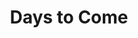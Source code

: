 ---
layout: product
product_id: 6626197864510
id: 6626197864510
title: Days to Come
body_html: >-
  <p>Handcrafted in Ottawa, Ontario.</p>

  <p>I originally made these prints for my apartment so I could proudly say that all the artwork in the place was original content. After moving to my new house and setting up my home office, they caused a lot of interest. So now you can have these in your home as well.</p>
vendor: Connell McCarthy
product_type: Posters, Prints, & Visual Artwork
created_at: 2021-07-26T11:39:32-04:00
handle: days-to-come
updated_at: 2022-11-23T20:22:07-05:00
published_at: 2021-07-27T17:09:55-04:00
template_suffix: dark
status: active
published_scope: global
tags: abstract, Batch 05
admin_graphql_api_id: gid://shopify/Product/6626197864510
variants:
  - id: 39543081566270
    product_id: 6626197864510
    title: 8x10" / Black & White
    price: "45.00"
    sku: CM-DP-B5-01-XXS
    position: 1
    inventory_policy: continue
    compare_at_price: null
    fulfillment_service: manual
    inventory_management: shopify
    option1: 8x10"
    option2: Black & White
    option3: null
    created_at: 2021-07-26T11:40:24-04:00
    updated_at: 2022-02-07T15:34:20-05:00
    taxable: false
    barcode: ""
    grams: 208
    image_id: 28624636346430
    weight: 0.208
    weight_unit: kg
    inventory_item_id: 41637500944446
    inventory_quantity: 100
    old_inventory_quantity: 100
    requires_shipping: true
    admin_graphql_api_id: gid://shopify/ProductVariant/39543081566270
  - id: 39543084220478
    product_id: 6626197864510
    title: 16x20" / Black & White
    price: "85.00"
    sku: CM-DP-B5-01-XS
    position: 2
    inventory_policy: continue
    compare_at_price: null
    fulfillment_service: manual
    inventory_management: shopify
    option1: 16x20"
    option2: Black & White
    option3: null
    created_at: 2021-07-26T11:50:43-04:00
    updated_at: 2022-02-07T18:08:21-05:00
    taxable: false
    barcode: ""
    grams: 208
    image_id: 28624636346430
    weight: 0.208
    weight_unit: kg
    inventory_item_id: 41637503795262
    inventory_quantity: 100
    old_inventory_quantity: 100
    requires_shipping: true
    admin_graphql_api_id: gid://shopify/ProductVariant/39543084220478
  - id: 39544980111422
    product_id: 6626197864510
    title: 20x24" / Black & White
    price: "100.00"
    sku: CM-GP-B5-01-S
    position: 3
    inventory_policy: continue
    compare_at_price: null
    fulfillment_service: manual
    inventory_management: shopify
    option1: 20x24"
    option2: Black & White
    option3: null
    created_at: 2021-07-27T16:27:59-04:00
    updated_at: 2022-02-07T15:34:25-05:00
    taxable: false
    barcode: ""
    grams: 208
    image_id: 28624636346430
    weight: 0.208
    weight_unit: kg
    inventory_item_id: 41639407616062
    inventory_quantity: 100
    old_inventory_quantity: 100
    requires_shipping: true
    admin_graphql_api_id: gid://shopify/ProductVariant/39544980111422
  - id: 39544980766782
    product_id: 6626197864510
    title: 24x30" / Black & White
    price: "120.00"
    sku: CM-GP-B5-01-M
    position: 4
    inventory_policy: continue
    compare_at_price: null
    fulfillment_service: manual
    inventory_management: shopify
    option1: 24x30"
    option2: Black & White
    option3: null
    created_at: 2021-07-27T16:29:53-04:00
    updated_at: 2022-02-07T15:34:25-05:00
    taxable: false
    barcode: ""
    grams: 208
    image_id: 28624636346430
    weight: 0.208
    weight_unit: kg
    inventory_item_id: 41639408271422
    inventory_quantity: 100
    old_inventory_quantity: 100
    requires_shipping: true
    admin_graphql_api_id: gid://shopify/ProductVariant/39544980766782
  - id: 39544981127230
    product_id: 6626197864510
    title: 24x36" / Black & White
    price: "135.00"
    sku: CM-GP-B5-01-L
    position: 5
    inventory_policy: continue
    compare_at_price: null
    fulfillment_service: manual
    inventory_management: shopify
    option1: 24x36"
    option2: Black & White
    option3: null
    created_at: 2021-07-27T16:30:40-04:00
    updated_at: 2022-02-07T15:34:25-05:00
    taxable: false
    barcode: ""
    grams: 208
    image_id: 28624636346430
    weight: 0.208
    weight_unit: kg
    inventory_item_id: 41639408631870
    inventory_quantity: 100
    old_inventory_quantity: 100
    requires_shipping: true
    admin_graphql_api_id: gid://shopify/ProductVariant/39544981127230
  - id: 39544981225534
    product_id: 6626197864510
    title: 30x36" / Black & White
    price: "190.00"
    sku: CM-GP-B5-01-XL
    position: 6
    inventory_policy: continue
    compare_at_price: null
    fulfillment_service: manual
    inventory_management: shopify
    option1: 30x36"
    option2: Black & White
    option3: null
    created_at: 2021-07-27T16:31:24-04:00
    updated_at: 2022-02-07T15:34:26-05:00
    taxable: false
    barcode: ""
    grams: 208
    image_id: 28624636346430
    weight: 0.208
    weight_unit: kg
    inventory_item_id: 41639408697406
    inventory_quantity: 100
    old_inventory_quantity: 100
    requires_shipping: true
    admin_graphql_api_id: gid://shopify/ProductVariant/39544981225534
  - id: 39544981520446
    product_id: 6626197864510
    title: 30x40" / Black & White
    price: "195.00"
    sku: CM-GP-B5-01-XXL
    position: 7
    inventory_policy: continue
    compare_at_price: null
    fulfillment_service: manual
    inventory_management: shopify
    option1: 30x40"
    option2: Black & White
    option3: null
    created_at: 2021-07-27T16:32:01-04:00
    updated_at: 2022-02-07T15:34:25-05:00
    taxable: false
    barcode: ""
    grams: 208
    image_id: 28624636346430
    weight: 0.208
    weight_unit: kg
    inventory_item_id: 41639409025086
    inventory_quantity: 100
    old_inventory_quantity: 100
    requires_shipping: true
    admin_graphql_api_id: gid://shopify/ProductVariant/39544981520446
options:
  - id: 8529975476286
    product_id: 6626197864510
    name: Size
    position: 1
    values:
      - 8x10"
      - 16x20"
      - 20x24"
      - 24x30"
      - 24x36"
      - 30x36"
      - 30x40"
  - id: 8529970495550
    product_id: 6626197864510
    name: Color
    position: 2
    values:
      - Black & White
images:
  - id: 28624636346430
    product_id: 6626197864510
    position: 1
    created_at: 2021-08-30T12:01:39-04:00
    updated_at: 2022-11-23T20:22:02-05:00
    alt: null
    width: 1000
    height: 1500
    src: https://cdn.shopify.com/s/files/1/1624/2355/products/Product-Image-Template---Dark.jpg?v=1669252922
    variant_ids:
      - 39543081566270
      - 39543084220478
      - 39544980111422
      - 39544980766782
      - 39544981127230
      - 39544981225534
      - 39544981520446
    admin_graphql_api_id: gid://shopify/ProductImage/28624636346430
  - id: 28542340169790
    product_id: 6626197864510
    position: 2
    created_at: 2021-07-26T11:42:57-04:00
    updated_at: 2022-11-23T20:22:02-05:00
    alt: null
    width: 1440
    height: 1800
    src: https://cdn.shopify.com/s/files/1/1624/2355/products/DSC05434.jpg?v=1669252922
    variant_ids: []
    admin_graphql_api_id: gid://shopify/ProductImage/28542340169790
  - id: 28545165197374
    product_id: 6626197864510
    position: 3
    created_at: 2021-07-27T16:58:33-04:00
    updated_at: 2022-11-23T20:22:02-05:00
    alt: null
    width: 2000
    height: 1800
    src: https://cdn.shopify.com/s/files/1/1624/2355/products/PAR_02_0001_5d31d623-a331-4ff7-a195-3b20343290e2.png?v=1669252922
    variant_ids: []
    admin_graphql_api_id: gid://shopify/ProductImage/28545165197374
  - id: 29846661955646
    product_id: 6626197864510
    position: 4
    created_at: 2022-11-23T20:22:07-05:00
    updated_at: 2022-11-23T20:22:07-05:00
    alt: null
    width: 800
    height: 1000
    src: https://cdn.shopify.com/s/files/1/1624/2355/products/DaystoCome_8x10_-1.jpg?v=1669252927
    variant_ids: []
    admin_graphql_api_id: gid://shopify/ProductImage/29846661955646
image:
  id: 28624636346430
  product_id: 6626197864510
  position: 1
  created_at: 2021-08-30T12:01:39-04:00
  updated_at: 2022-11-23T20:22:02-05:00
  alt: null
  width: 1000
  height: 1500
  src: https://cdn.shopify.com/s/files/1/1624/2355/products/Product-Image-Template---Dark.jpg?v=1669252922
  variant_ids:
    - 39543081566270
    - 39543084220478
    - 39544980111422
    - 39544980766782
    - 39544981127230
    - 39544981225534
    - 39544981520446
  admin_graphql_api_id: gid://shopify/ProductImage/28624636346430

---